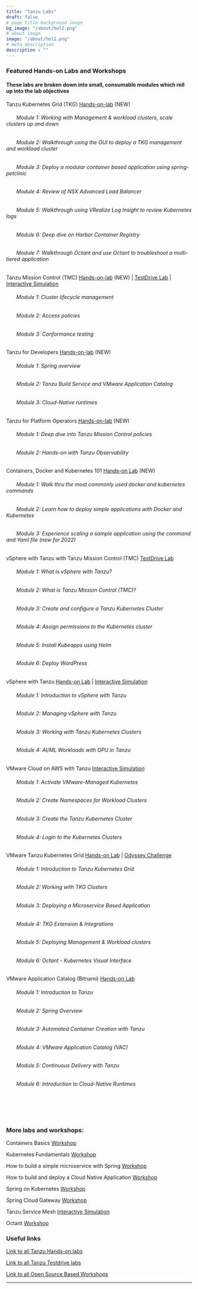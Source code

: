 ```yaml
---
title: "Tanzu Labs"
draft: false
# page title background image
bg_image: "/about/hol2.png"
# about image
image: "/about/hol2.png"
# meta description
description : ""
---
```


### Featured Hands-on Labs and Workshops 
#### These labs are broken down into small, consumable modules which roll up into the lab objectives


Tanzu Kubernetes Grid (TKG) [Hands-on-lab](https://labs.hol.vmware.com/HOL/catalogs/lab/10659) (NEW)

###### &nbsp;&nbsp;&nbsp;&nbsp;&nbsp;&nbsp; Module 1: Working with Management & workload clusters, scale clusters up and down
###### &nbsp;&nbsp;&nbsp;&nbsp;&nbsp;&nbsp; Module 2: Walkthrough using the GUI to deploy a TKG management and workload cluster
###### &nbsp;&nbsp;&nbsp;&nbsp;&nbsp;&nbsp; Module 3: Deploy a modular container based application using spring-petclinic
###### &nbsp;&nbsp;&nbsp;&nbsp;&nbsp;&nbsp; Module 4: Review of NSX Advanced Load Balancer
###### &nbsp;&nbsp;&nbsp;&nbsp;&nbsp;&nbsp; Module 5: Walkthrough using VRealize Log Insight to review Kubernetes logs
###### &nbsp;&nbsp;&nbsp;&nbsp;&nbsp;&nbsp; Module 6: Deep dive on Harbor Container Registry
###### &nbsp;&nbsp;&nbsp;&nbsp;&nbsp;&nbsp; Module 7: Walkthrough Octant and use Octant to troubleshoot a multi-tiered application
  

Tanzu Mission Control (TMC) [Hands-on-lab](https://labs.hol.vmware.com/HOL/catalogs/lab/10506) (NEW) | [TestDrive Lab](https://pathfinder.vmware.com/path/tanzu) | [Interactive Simulation](http://labs.hol.vmware.com/HOL/catalogs/lab/8516)
######     &nbsp;&nbsp;&nbsp;&nbsp;&nbsp;&nbsp; Module 1: Cluster lifecycle management
######     &nbsp;&nbsp;&nbsp;&nbsp;&nbsp;&nbsp; Module 2: Access policies
######     &nbsp;&nbsp;&nbsp;&nbsp;&nbsp;&nbsp; Module 3: Conformance testing

Tanzu for Developers [Hands-on-lab](https://labs.hol.vmware.com/HOL/catalogs/lab/10426) (NEW)
###### &nbsp;&nbsp;&nbsp;&nbsp;&nbsp;&nbsp; Module 1: Spring overview 
###### &nbsp;&nbsp;&nbsp;&nbsp;&nbsp;&nbsp; Module 2: Tanzu Build Service and VMware Application Catalog 
###### &nbsp;&nbsp;&nbsp;&nbsp;&nbsp;&nbsp; Module 3: Cloud-Native runtimes

Tanzu for Platform Operators [Hands-on-lab](https://labs.hol.vmware.com/HOL/catalogs/lab/10414) (NEW)
###### &nbsp;&nbsp;&nbsp;&nbsp;&nbsp;&nbsp; Module 1: Deep dive into Tanzu Mission Control policies
###### &nbsp;&nbsp;&nbsp;&nbsp;&nbsp;&nbsp; Module 2: Hands-on with Tanzu Observability

Containers, Docker and Kubernetes 101 [Hands-on Lab](https://labs.hol.vmware.com/HOL/catalogs/lab/10657) (NEW)
###### &nbsp;&nbsp;&nbsp;&nbsp;&nbsp;&nbsp; Module 1: Walk thru the most commonly used docker and kubernetes commands
###### &nbsp;&nbsp;&nbsp;&nbsp;&nbsp;&nbsp; Module 2: Learn how to deploy simple applications with Docker and Kubernetes
###### &nbsp;&nbsp;&nbsp;&nbsp;&nbsp;&nbsp; Module 3: Experience scaling a sample application using the command and Yaml file (new for 2022)

<!---update [Hands-on Lab](http://labs.hol.vmware.com/HOL/catalogs/lab/8087)_-->
<!--Checked with Kunal for Guided Demos | [Guided Demo 1](https://cloudcity.pathfinder.vmware.com/event-space/explore-demos/use-cases/application-transformation/demo/AppTraCPMK) | [Guided Demo 2](https://cloudcity.pathfinder.vmware.com/event-space/explore-demos/use-cases/application-transformation/demo/AppTraTMC)-->

vSphere with Tanzu with Tanzu Mission Control (TMC) [TestDrive Lab](https://pathfinder.vmware.com/path/tanzu_standard)
###### &nbsp;&nbsp;&nbsp;&nbsp;&nbsp;&nbsp; Module 1: What is vSphere with Tanzu?
###### &nbsp;&nbsp;&nbsp;&nbsp;&nbsp;&nbsp; Module 2: What is Tanzu Mission Control (TMC)?
###### &nbsp;&nbsp;&nbsp;&nbsp;&nbsp;&nbsp; Module 3: Create and configure a Tanzu Kubernetes Cluster
###### &nbsp;&nbsp;&nbsp;&nbsp;&nbsp;&nbsp; Module 4: Assign permissions to the Kubernetes cluster
###### &nbsp;&nbsp;&nbsp;&nbsp;&nbsp;&nbsp; Module 5: Install Kubeapps using Helm
###### &nbsp;&nbsp;&nbsp;&nbsp;&nbsp;&nbsp; Module 6: Deploy WordPress

vSphere with Tanzu [Hands-on Lab](https://www.vmwarelearningplatform.com/HOL/catalogs/lab/10402) | [Interactive Simulation](http://labs.hol.vmware.com/HOL/catalogs/lab/8897)
###### &nbsp;&nbsp;&nbsp;&nbsp;&nbsp;&nbsp; Module 1: Introduction to vSphere with Tanzu	
###### &nbsp;&nbsp;&nbsp;&nbsp;&nbsp;&nbsp; Module 2: Managing vSphere with Tanzu	
###### &nbsp;&nbsp;&nbsp;&nbsp;&nbsp;&nbsp; Module 3: Working with Tanzu Kubernetes Clusters	
###### &nbsp;&nbsp;&nbsp;&nbsp;&nbsp;&nbsp; Module 4: AI/ML Workloads with GPU in Tanzu

VMware Cloud on AWS with Tanzu [Interactive Simulation](https://labs.hol.vmware.com/HOL/catalogs/lab/8743)

###### &nbsp;&nbsp;&nbsp;&nbsp;&nbsp;&nbsp; Module 1: Activate VMware-Managed Kubernetes	
###### &nbsp;&nbsp;&nbsp;&nbsp;&nbsp;&nbsp; Module 2: Create Namespaces for Workload Clusters	 
###### &nbsp;&nbsp;&nbsp;&nbsp;&nbsp;&nbsp; Module 3: Create the Tanzu Kubernetes Cluster	
###### &nbsp;&nbsp;&nbsp;&nbsp;&nbsp;&nbsp; Module 4: Login to the Kubernetes Clusters

VMware Tanzu Kubernetes Grid [Hands-on Lab](https://labs.hol.vmware.com/HOL/catalogs/lab/10659) | [Odyssey Challenge](https://labs.hol.vmware.com/HOL/catalogs/lab/10667)

###### &nbsp;&nbsp;&nbsp;&nbsp;&nbsp;&nbsp; Module 1: Introduction to Tanzu Kubernetes Grid
###### &nbsp;&nbsp;&nbsp;&nbsp;&nbsp;&nbsp; Module 2: Working with TKG Clusters 	
###### &nbsp;&nbsp;&nbsp;&nbsp;&nbsp;&nbsp; Module 3:	Deploying a Microservice Based Application	
###### &nbsp;&nbsp;&nbsp;&nbsp;&nbsp;&nbsp; Module 4:	TKG Extension & Integrations 	
###### &nbsp;&nbsp;&nbsp;&nbsp;&nbsp;&nbsp; Module 5:	Deploying Management & Workload clusters
###### &nbsp;&nbsp;&nbsp;&nbsp;&nbsp;&nbsp; Module 6:	Octant - Kubernetes Visual Interface 

<!--checked with Kunal [Guided Demo](https://cloudcity.pathfinder.vmware.com/event-space/explore-demos/use-cases/application-transformation/demo/AppTraTAC)-->
VMware Application Catalog (Bitnami) [Hands-on Lab](https://labs.hol.vmware.com/HOL/catalogs/lab/10426) 
###### &nbsp;&nbsp;&nbsp;&nbsp;&nbsp;&nbsp; Module 1: Introduction to Tanzu
###### &nbsp;&nbsp;&nbsp;&nbsp;&nbsp;&nbsp; Module 2: Spring Overview
###### &nbsp;&nbsp;&nbsp;&nbsp;&nbsp;&nbsp; Module 3:	Automated Container Creation with Tanzu	
###### &nbsp;&nbsp;&nbsp;&nbsp;&nbsp;&nbsp; Module 4:	VMware Application Catalog (VAC)	
###### &nbsp;&nbsp;&nbsp;&nbsp;&nbsp;&nbsp; Module 5:	Continuous Delivery with Tanzu
###### &nbsp;&nbsp;&nbsp;&nbsp;&nbsp;&nbsp; Module 6:	Introduction to Cloud-Native Runtimes

<br>
<br>
<br />


### More labs and workshops:

Containers Basics [Workshop](https://tanzu.vmware.com/developer/workshops/lab-container-basics/)

Kubernetes Fundamentals [Workshop](https://tanzu.vmware.com/developer/workshops/lab-k8s-fundamentals/)

How to build a simple microservice with Spring [Workshop](https://tanzu.vmware.com/developer/workshops/lab-microservice/)

How to build and deploy a Cloud Native Application [Workshop](https://tanzu.vmware.com/developer/workshops/cnd-deploy-practices/)

Spring on Kubernetes [Workshop](https://tanzu.vmware.com/developer/workshops/spring-on-kubernetes/)

Spring Cloud Gateway [Workshop](https://tanzu.vmware.com/developer/workshops/lab-spring-gateway/)

Tanzu Service Mesh [Interactive Simulation](http://labs.hol.vmware.com/HOL/catalogs/lab/8509)

Octant [Workshop](https://tanzu.vmware.com/developer/workshops/lab-getting-started-with-octant/)

<!-- Check with Kunal. I don't think this link works
# VMware Tanzu Oberservability [Guided Demo](https://cloudcity.pathfinder.vmware.com/event-space/explore-demos/use-cases/application-transformation/demo/AppTraTOK)-->


### Useful links

[Link to all Tanzu Hands-on labs](https://labs.hol.vmware.com/HOL/catalogs/catalog/1886)

[Link to all Tanzu Testdrive labs](https://pathfinder.vmware.com/path/tanzu)

[Link to all Open Source Based Workshops](https://tanzu.vmware.com/developer/workshops/)


--------


